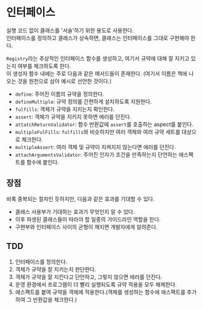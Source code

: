 # 인터페이스

실행 코드 없이 클래스를 '서술'하기 위한 용도로 사용한다.  
인터페이스를 정의하고 클래스가 상속하면, 클래스는 인터페이스를 그대로 구현해야 한다.

`Registry`라는 추상적인 인터페이스 함수를 생성하고, 여기서 규약에 대해 잘 지키고 있는지 여부를 체크하도록 한다.  
이 생성자 함수 내에는 주로 다음과 같은 메서드들이 존재한다. (여기서 이름은 책에 나오는 것을 원천으로 삼아 예시로 선언한 것이다.)

+ `define`: 주어진 이름의 규약을 정의한다.
+ `defineMultiple`: 규약 정의를 간편하게 설치하도록 지원한다.
+ `fulfills`: 객체가 규약을 지키는지 확인한다.
+ `assert`: 객체가 규약을 지키지 못하면 에러를 던진다.
+ `attatchReturnValidator`: 함수 반환값에 `assert`를 호출하는 aspect를 붙인다.
+ `multipleFulFills`: `fulfills`와 비슷하지만 여러 객체와 여러 규약 세트를 대상으로 체크한다.
+ `multipleAssert`: 여러 객체 및 규약이 지켜지지 않는다면 에러를 던진다.
+ `attachArgumentsValidator`: 주어진 인자가 조건을 만족하는지 단언하는 애스팩트를 함수에 붙인다.

## 장점

비록 중복되는 절차인 듯하지만, 다음과 같은 효과를 기대할 수 있다.

+ 클래스 사용부가 기대하는 효과가 무엇인지 알 수 있다.
+ 이후 파생된 클래스들이 따라야 할 일종의 가이드라인 역할을 한다.
+ 구현부와 인터페이스 사이의 균형이 깨지면 개발자에게 알려준다.

## TDD

1. 인터페이스를 정의한다.
2. 객체가 규약을 잘 지키는지 판단한다.
3. 객체가 규약을 잘 지킨다고 단언하고, 그렇지 않으면 에러를 던진다.
4. 운영 환경에서 프로그램이 더 빨리 실행되도록 규약 적용을 모두 해제한다.
5. 애스팩트를 붙여 규약을 객체에 적용한다.(객체를 생성하는 함수에 애스팩트를 추가하여 그 반환값을 체크한다.)

